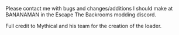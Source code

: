 <p>Please contact me with bugs and changes/additions I should make at BANANAMAN in the Escape The Backrooms modding discord.</p>
<p>Full credit to Mythical and his team for the creation of the loader.</p>
